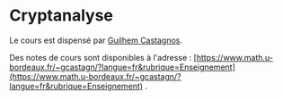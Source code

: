 # Cryptanalyse

Le cours est dispensé par [Guilhem Castagnos](https://www.math.u-bordeaux.fr/~gcastagn/).

Des notes de cours sont disponibles à l'adresse : [https://www.math.u-bordeaux.fr/~gcastagn/?langue=fr&rubrique=Enseignement](https://www.math.u-bordeaux.fr/~gcastagn/?langue=fr&rubrique=Enseignement) .
